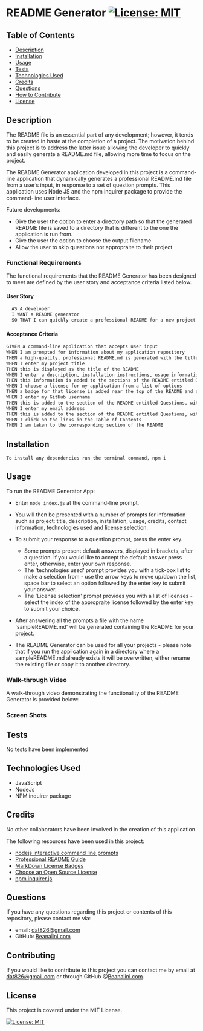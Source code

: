 # README Generator [![License: MIT](https://img.shields.io/badge/License-MIT-yellow.svg)](https://opensource.org/licenses/MIT)  
  
  ## Table of Contents  
  * [Description](#description)
  * [Installation](#installation)
  * [Usage](#usage)
  * [Tests](#tests)
  * [Technologies Used](#technologies-used)
  * [Credits](#credits)
  * [Questions](#questions)
  * [How to Contribute](#How-to-Contribute)   
  * [License](#license)
  
  ## Description
  The README file is an essential part of any development; however, it tends to be created in haste at the completion of a project.  The motivation behind this project is to address the latter issue allowing the developer to quickly and easily generate a README.md file, allowing more time to focus on the project.  

  The README Generator application developed in this project is a command-line application that dynamically generates a professional README.md file from a user’s input, in response to a set of question prompts. This application uses Node JS and the npm inquirer package to provide the command-line user interface.

  Future developments:
  - Give the user the option to enter a directory path so that the generated README file is saved to a directory that is different to the one the application is run from. 
  - Give the user the option to choose the output filename
  - Allow the user to skip questions not appropraite to their project

  ### Functional Requirements

  The functional requirements that the README Generator has been designed to meet are defined by the user story and acceptance criteria listed below.  

#### User Story

  ```md
    AS A developer
    I WANT a README generator
    SO THAT I can quickly create a professional README for a new project
 ```

#### Acceptance Criteria

  ```md
  GIVEN a command-line application that accepts user input
  WHEN I am prompted for information about my application repository
  THEN a high-quality, professional README.md is generated with the title of my project and sections entitled Description, Table of Contents, Installation, Usage, License, Contributing, Tests, and Questions
  WHEN I enter my project title
  THEN this is displayed as the title of the README
  WHEN I enter a description, installation instructions, usage information, contribution guidelines, and test instructions
  THEN this information is added to the sections of the README entitled Description, Installation, Usage, Contributing, and Tests
  WHEN I choose a license for my application from a list of options
  THEN a badge for that license is added near the top of the README and a notice is added to the section of the README entitled License that explains which license the application is covered under
  WHEN I enter my GitHub username
  THEN this is added to the section of the README entitled Questions, with a link to my GitHub profile
  WHEN I enter my email address
  THEN this is added to the section of the README entitled Questions, with instructions on how to reach me with additional questions
  WHEN I click on the links in the Table of Contents
  THEN I am taken to the corresponding section of the README
  ```

  ## Installation
  
    To install any dependencies run the terminal command, npm i 

  ## Usage
  To run the README Generator App: 
  
  - Enter ```node index.js```  at the command-line prompt.
  
  - You will then be presented with a number of prompts for information such as project: title, description, installation, usage, credits, contact information, technologies used and license selection. 
  - To submit your response to a question prompt, press the enter key.
    - Some prompts present default answers, displayed in brackets, after a question.  If you would like to accept the default answer press enter, otherwise, enter your own response.
    - The 'technologies used' prompt provides you with a tick-box list to make a selection from - use the arrow keys to move up/down the list, space bar to select an option followed by the enter key to submit your answer.
    - The 'License selection' prompt provides you with a list of licenses - select the index of the appropraite license followed by the enter key to submit your choice.  
  - After answering all the prompts a file with the name 'sampleREADME.md' will be generated containing the README for your project. 
  - The README Generator can be used for all your projects - please note that if you run the application again in a directory where a sampleREADME.md already exists it will be overwritten, either rename the existing file or copy it to another directory.

  ### Walk-through Video

  A  walk-through video demonstrating the functionality of the README Generator is provided below:


  ### Screen Shots 
  

  ## Tests
  No tests have been implemented

  ## Technologies Used

  -  JavaScript
  - NodeJs
  - NPM inquirer package
  
  

  ## Credits

  No other collaborators have been involved in the creation of this application.
  
  The following resources have been used in this project:
  - [nodejs interactive command line prompts](https://www.digitalocean.com/community/tutorials/nodejs-interactive-command-line-prompts) 
  - [Professional README Guide](https://idp.bootcampspot.com/ui/?requestId=e44681db-cf4f-4631-b0dc-2630a2a449f1)
  - [MarkDown License Badges](https://gist.github.com/lukas-h/2a5d00690736b4c3a7ba)
  - [Choose an Open Source License](https://choosealicense.com/)
  - [npm inquirer.js](https://www.npmjs.com/package//inquirer)


  ## Questions
  If you have any questions regarding this project or contents of this repository, please contact me via:
  
  - email: dat826@gmail.com
  - GitHub: [Beanalini.com](https://github.com/Beanalini.com)  


  
  ## Contributing
  If you would like to contribute to this project you can contact me by email at dat826@gmail.com or through  GitHub  @[Beanalini.com](https://github.com/Beanalini.com).
  

  ## License
  This project is covered under the MIT License.  
  
  [![License: MIT](https://img.shields.io/badge/License-MIT-yellow.svg)](https://opensource.org/licenses/MIT) 
  